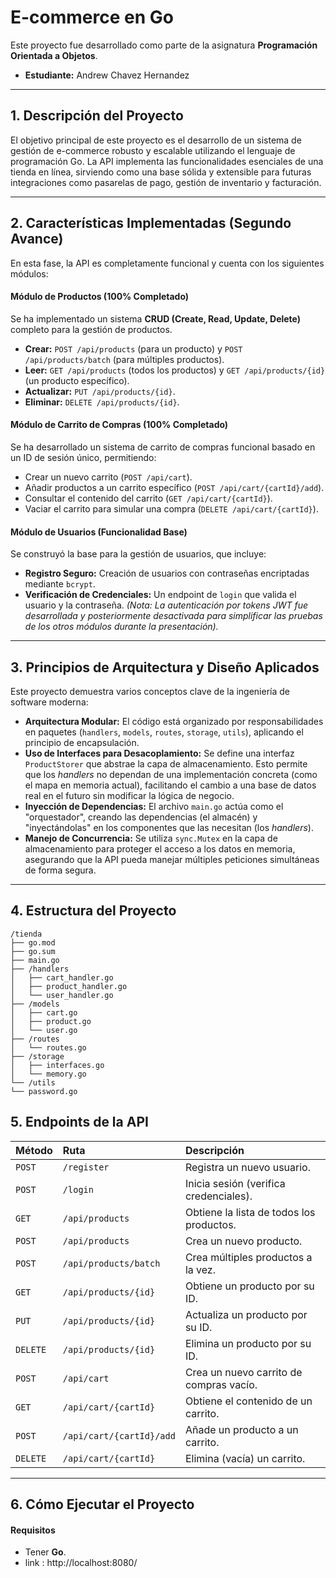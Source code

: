 # E-commerce en Go

Este proyecto fue desarrollado como parte de la asignatura **Programación Orientada a Objetos**.

* **Estudiante:** Andrew Chavez Hernandez

---

## 1. Descripción del Proyecto

El objetivo principal de este proyecto es el desarrollo de un sistema de gestión de e-commerce robusto y escalable utilizando el lenguaje de programación Go. La API implementa las funcionalidades esenciales de una tienda en línea, sirviendo como una base sólida y extensible para futuras integraciones como pasarelas de pago, gestión de inventario y facturación.

---

## 2. Características Implementadas (Segundo Avance)

En esta fase, la API es completamente funcional y cuenta con los siguientes módulos:

#### Módulo de Productos (100% Completado)
Se ha implementado un sistema **CRUD (Create, Read, Update, Delete)** completo para la gestión de productos.
* **Crear:** `POST /api/products` (para un producto) y `POST /api/products/batch` (para múltiples productos).
* **Leer:** `GET /api/products` (todos los productos) y `GET /api/products/{id}` (un producto específico).
* **Actualizar:** `PUT /api/products/{id}`.
* **Eliminar:** `DELETE /api/products/{id}`.

#### Módulo de Carrito de Compras (100% Completado)
Se ha desarrollado un sistema de carrito de compras funcional basado en un ID de sesión único, permitiendo:
* Crear un nuevo carrito (`POST /api/cart`).
* Añadir productos a un carrito específico (`POST /api/cart/{cartId}/add`).
* Consultar el contenido del carrito (`GET /api/cart/{cartId}`).
* Vaciar el carrito para simular una compra (`DELETE /api/cart/{cartId}`).

#### Módulo de Usuarios (Funcionalidad Base)
Se construyó la base para la gestión de usuarios, que incluye:
* **Registro Seguro:** Creación de usuarios con contraseñas encriptadas mediante `bcrypt`.
* **Verificación de Credenciales:** Un endpoint de `login` que valida el usuario y la contraseña.
*(Nota: La autenticación por tokens JWT fue desarrollada y posteriormente desactivada para simplificar las pruebas de los otros módulos durante la presentación).*

---

## 3. Principios de Arquitectura y Diseño Aplicados

Este proyecto demuestra varios conceptos clave de la ingeniería de software moderna:

* **Arquitectura Modular:** El código está organizado por responsabilidades en paquetes (`handlers`, `models`, `routes`, `storage`, `utils`), aplicando el principio de encapsulación.
* **Uso de Interfaces para Desacoplamiento:** Se define una interfaz `ProductStorer` que abstrae la capa de almacenamiento. Esto permite que los *handlers* no dependan de una implementación concreta (como el mapa en memoria actual), facilitando el cambio a una base de datos real en el futuro sin modificar la lógica de negocio.
* **Inyección de Dependencias:** El archivo `main.go` actúa como el "orquestador", creando las dependencias (el almacén) y "inyectándolas" en los componentes que las necesitan (los *handlers*).
* **Manejo de Concurrencia:** Se utiliza `sync.Mutex` en la capa de almacenamiento para proteger el acceso a los datos en memoria, asegurando que la API pueda manejar múltiples peticiones simultáneas de forma segura.

---

## 4. Estructura del Proyecto
```
/tienda
├── go.mod
├── go.sum
├── main.go
├── /handlers
│   ├── cart_handler.go
│   ├── product_handler.go
│   └── user_handler.go
├── /models
│   ├── cart.go
│   ├── product.go
│   └── user.go
├── /routes
│   └── routes.go
├── /storage
│   ├── interfaces.go
│   └── memory.go
└── /utils
└── password.go
```
## 5. Endpoints de la API

| Método | Ruta                                  | Descripción                               |
| :----- | :------------------------------------ | :---------------------------------------- |
| `POST` | `/register`                           | Registra un nuevo usuario.                |
| `POST` | `/login`                              | Inicia sesión (verifica credenciales).    |
| `GET`  | `/api/products`                       | Obtiene la lista de todos los productos.  |
| `POST` | `/api/products`                       | Crea un nuevo producto.                   |
| `POST` | `/api/products/batch`                 | Crea múltiples productos a la vez.        |
| `GET`  | `/api/products/{id}`                  | Obtiene un producto por su ID.            |
| `PUT`  | `/api/products/{id}`                  | Actualiza un producto por su ID.          |
| `DELETE`| `/api/products/{id}`                  | Elimina un producto por su ID.            |
| `POST` | `/api/cart`                           | Crea un nuevo carrito de compras vacío.   |
| `GET`  | `/api/cart/{cartId}`                  | Obtiene el contenido de un carrito.       |
| `POST` | `/api/cart/{cartId}/add`              | Añade un producto a un carrito.           |
| `DELETE`| `/api/cart/{cartId}`                  | Elimina (vacía) un carrito.               |

---

## 6. Cómo Ejecutar el Proyecto

#### Requisitos
* Tener **Go**.
* link : http://localhost:8080/
